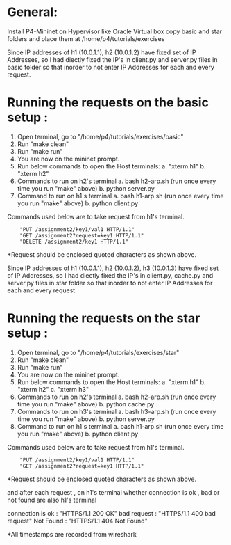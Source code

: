 # General:

Install P4-Mininet on Hypervisor like Oracle Virtual box
copy basic and star folders and place them at /home/p4/tutorials/exercises

Since IP addresses of h1 (10.0.1.1), h2 (10.0.1.2) have fixed set of IP Addresses, so I had diectly fixed the IP's in client.py and server.py files in basic folder so that inorder to not enter IP Addresses for each and every request.

# Running the requests on the basic setup :

1. Open terminal, go to "/home/p4/tutorials/exercises/basic"
2. Run "make clean"
3. Run "make run"
4. You are now on the mininet prompt.
5. Run below commands to open the Host terminals:
	a. "xterm h1"
	b. "xterm h2"
6. Commands to run on h2's terminal
	a. bash h2-arp.sh (run once every time you run "make" above)
	b. python server.py
7. Command to run on h1's terminal
	a. bash h1-arp.sh (run once every time you run "make" above)
	b. python client.py
       		
Commands used below are to take request from h1's terminal.
       
		"PUT /assignment2/key1/val1 HTTP/1.1"
		"GET /assignment2?request=key1 HTTP/1.1"
		"DELETE /assignment2/key1 HTTP/1.1"


*Request should be enclosed quoted characters as shown above.

Since IP addresses of h1 (10.0.1.1), h2 (10.0.1.2), h3 (10.0.1.3) have fixed set of IP Addresses, so I had diectly fixed the IP's in client.py, cache.py and server.py files in star folder so that inorder to not enter IP Addresses for each and every request.


# Running the requests on the star setup :


1. Open terminal, go to "/home/p4/tutorials/exercises/star"
2. Run "make clean"
3. Run "make run"
4. You are now on the mininet prompt.
5. Run below commands to open the Host terminals:
	a. "xterm h1"
	b. "xterm h2"
	c. "xterm h3"
6. Commands to run on h2's terminal
	a. bash h2-arp.sh (run once every time you run "make" above)
	b. python cache.py
7. Commands to run on h3's terminal
	a. bash h3-arp.sh (run once every time you run "make" above)
	b. python server.py
8. Command to run on h1's terminal
	a. bash h1-arp.sh (run once every time you run "make" above)
	b. python client.py

Commands used below are to take request from h1's terminal.       		
       
		"PUT /assignment2/key1/val1 HTTP/1.1"
		"GET /assignment2?request=key1 HTTP/1.1"
		

*Request should be enclosed quoted characters as shown above.

and after each request , on h1's terminal whether connection is ok , bad or not found are also h1's terminal

connection is ok : "HTTPS/1.1 200 OK"
bad request  : "HTTPS/1.1 400 bad request"
Not Found : "HTTPS/1.1 404 Not Found"

*All timestamps are recorded from wireshark

